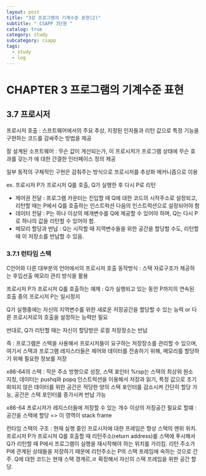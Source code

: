 ```yaml
---
layout: post
title: "3강 프로그램의 기계수준 표현(2)"
subtitle: " CSAPP 3단원 "
catalog: true
category: study
subcategory: csapp
tags:
  - study
  - log
---
```


# CHAPTER 3 프로그램의 기계수준 표현

## 3.7 프로시저

프로시저 호출 : 스프트웨어에서의 주요 추상, 지정된 인자들과 리턴 값으로 특정 기능을 구현하는 코드를 감싸주는 방법을 제공

잘 설계된 소프트웨어 : 무슨 값이 게산되는가, 이 프로시저가 프로그램 상태에 무슨 효과를 갖는가 에 대한 간결한 인터페이스 정의 제공

일부 동작의 구체적인 구현은 감춰주는 방식으로 프로시저를 추상화 메커니즘으로 이용

ex. 프로시저 P가 프로시저 Q를 호출, Q가 실행한 후 다시 P로 리턴

- 제어권 전달 : 프로그램 카운터는 진입할 때 Q에 대한 코드의 시작주소로 설정되고, 리턴할 때는 P에서 Q를 호출하는 인스트럭션 다음의 인스트럭션으로 설정되어야 함
- 데이터 전달 : P는 하나 이상의 매개변수를 Q에 제공할 수 있어야 하며, Q는 다시 P로 하나의 값을 리턴할 수 있어야 함.
- 메모리 할당과 반납 : Q는 시작할 때 지역변수들을 위한 공간을 할당할 수도, 리턴할 때 이 저장소를 반납할 수 있음.

### 3.7.1 런타임 스택

C언어와 다른 대부분의 언어에서의 프로시저 호출 동작방식 : 스택 자료구조가 제공하는 후입선출 메모리 관리 방식을 활용

프로시저 P가 프로시저 Q를 호출하는 예제 : Q가 실행되고 있는 동안 P까지의 연속된 호출 중의 프로시저 P는 일시정지

Q가 실행중에는 자신의 지역변수를 위한 새로운 저장공간을 할당할 수 있는 능력 or 다른 프로시저로의 호출을 설정하는 능력만 필요

반대로, Q가 리턴할 때는 자신이 할당받은 로컬 저장장소는 반납

즉 : 프로그램은 스택을 사용해서 프로시저들이 요구하는 저장장소를 관리할 수 있으며, 여기서 스택과 프로그램 레지스터들은 제어와 데이터를 전송하기 위해, 메모리를 할당하기 위해 필요한 정보를 저장

x86-64의 스택 : 작은 주소 방향으로 성장, 스택 포인터 %rsp는 스택의 최상위 원소 지칭, 데이터는 pushq와 popq 인스트럭션을 이용해서 저장과 읽기, 특정 값으로 초기화되지 않은 데이터를 위한 공간은 적당한 양의 스택 포인터를 감소시켜 간단히 할당 가능, 공간은 스택 포인터를 증가시켜 반납 가능

x86-64 프로시저가 레지스터들에 저장할 수 있는 개수 이상의 저장공간 필요로 할떄 : 공간을 스택에 할당 => 이 영역이 stack frame

런타임 스택의 구조 : 현재 실행 중인 프로시저에 대한 프레임은 항상 스택의 맨위 위치. 프로시저 P가 프로시저 Q를 호출할 때 리턴주소(return address)를 스택에 푸시해서 Q가 리턴할 때 P에서 프로그램이 실행을 재시작해야 하는 위치를 가리킴. 리턴 주소가 P에 관계된 상태들을 저장하기 때문에 리턴주소는 P의 스택 프레임에 속하는 것으로 간주. Q에 대한 코드는 현재 스택 경계르,ㄹ 확장해서 자신의 스택 프레임을 위한 공간 할당.
